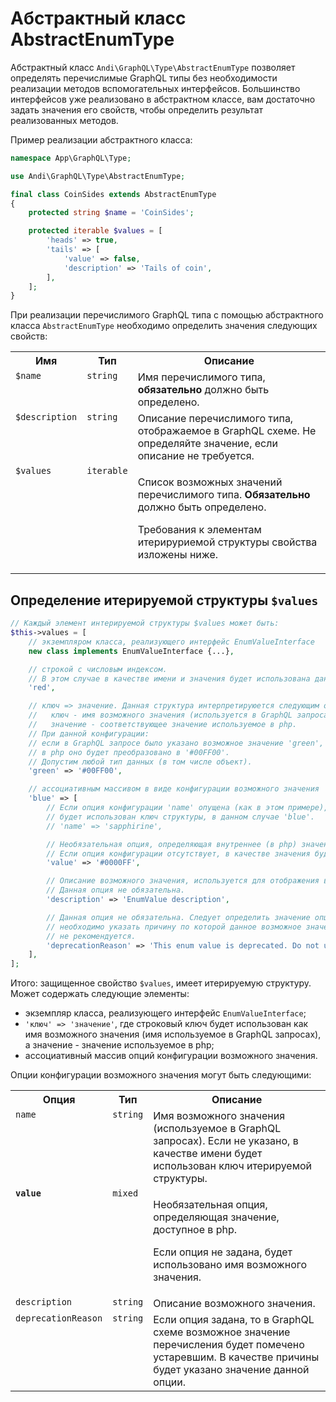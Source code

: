 # Абстрактный класс AbstractEnumType

Абстрактный класс `Andi\GraphQL\Type\AbstractEnumType` позволяет определять перечислимые GraphQL типы
без необходимости реализации методов вспомогательных интерфейсов. Большинство интерфейсов уже
реализовано в абстрактном классе, вам достаточно задать значения его свойств, чтобы определить
результат реализованных методов.

Пример реализации абстрактного класса:

```php
namespace App\GraphQL\Type;

use Andi\GraphQL\Type\AbstractEnumType;

final class CoinSides extends AbstractEnumType
{
    protected string $name = 'CoinSides';

    protected iterable $values = [
        'heads' => true,
        'tails' => [
            'value' => false,
            'description' => 'Tails of coin',
        ],
    ];
}
```

При реализации перечислимого GraphQL типа с помощью абстрактного класса `AbstractEnumType` необходимо
определить значения следующих свойств:

<table>
    <tr>
        <th>Имя</th>
        <th>Тип</th>
        <th>Описание</th>
    </tr>
    <tr>
        <td valign="top"><code>$name</code></td>
        <td valign="top"><code>string</code></td>
        <td valign="top">Имя перечислимого типа, <b>обязательно</b> должно быть определено.</td>
    </tr>
    <tr>
        <td valign="top"><code>$description</code></td>
        <td valign="top"><code>string</code></td>
        <td valign="top">
            Описание перечислимого типа, отображаемое в GraphQL схеме.
            Не определяйте значение, если описание не требуется.
        </td>
    </tr>
    <tr>
        <td valign="top"><code>$values</code></td>
        <td valign="top"><code>iterable</code></td>
        <td valign="top">
            <p>Список возможных значений перечислимого типа. <b>Обязательно</b> должно быть определено.</p>
            <p>Требования к элементам итерируриемой структуры свойства изложены ниже.</p>
        </td>
    </tr>
</table>

## Определение итерируемой структуры `$values`

```php
// Каждый элемент интерируемой структуры $values может быть:
$this->values = [
    // экземпляром класса, реализующего интерфейс EnumValueInterface
    new class implements EnumValueInterface {...},

    // строкой с числовым индексом.
    // В этом случае в качестве имени и значения будет использована данная строка.
    'red',

    // ключ => значение. Данная структура интерпретируюется следующим образом:
    //   ключ - имя возможного значения (используется в GraphQL запросах);
    //   значение - соответствующее значение используемое в php.
    // При данной конфигурации:
    // если в GraphQL запросе было указано возможное значение 'green',
    // в php оно будет преобразовано в '#00FF00'.
    // Допустим любой тип данных (в том числе объект).
    'green' => '#00FF00',

    // ассоциативным массивом в виде конфигурации возможного значения
    'blue' => [
        // Если опция конфигурации 'name' опущена (как в этом примере), в качестве имени возможного значения
        // будет использован ключ структуры, в данном случае 'blue'.
        // 'name' => 'sapphirine',

        // Необязательная опция, определяющая внутреннее (в php) значение. Допустим любой тип данных.
        // Если опция конфигурации отсутствует, в качестве значения будет использовано имя возможного значения.
        'value' => '#0000FF',

        // Описание возможного значения, используется для отображения в GraphQL схеме.
        // Данная опция не обязательна.
        'description' => 'EnumValue description',

        // Данная опция не обязательна. Следует определить значение опции, если в GraphQL схеме
        // необходимо указать причину по которой данное возможное значение перечисления использовать
        // не рекомендуется.
        'deprecationReason' => 'This enum value is deprecated. Do not use it.',
    ],
];
```

Итого: защищенное свойство `$values`, имеет итерируемую структуру. Может содержать следующие элементы:
- экземпляр класса, реализующего интерфейс `EnumValueInterface`;
- `'ключ' => 'значение'`, где строковый ключ будет использован как имя возможного значения
  (имя используемое в GraphQL запросах), а значение - значение используемое в php;
- ассоциативный массив опций конфигурации возможного значения.

Опции конфигурации возможного значения могут быть следующими:

<table>
    <tr>
        <th>Опция</th>
        <th>Тип</th>
        <th>Описание</th>
    </tr>
    <tr>
        <td valign="top"><code>name</code></td>
        <td valign="top"><code>string</code></td>
        <td valign="top">
            Имя возможного значения (используемое в GraphQL запросах).
            Если не указано, в качестве имени будет использован ключ итерируемой структуры.
        </td>
    </tr>
    <tr>
        <td valign="top"><b><code>value</code></b></td>
        <td valign="top"><code>mixed</code></td>
        <td valign="top">
            <p>Необязательная опция, определяющая значение, доступное в php.</p>
            <p>Если опция не задана, будет использовано имя возможного значения.</p>
        </td>
    </tr>
    <tr>
        <td valign="top"><code>description</code></td>
        <td valign="top"><code>string</code></td>
        <td valign="top">Описание возможного значения.</td>
    </tr>
    <tr>
        <td valign="top"><code>deprecationReason</code></td>
        <td valign="top"><code>string</code></td>
        <td valign="top">
            Если опция задана, то в GraphQL схеме возможное значение перечисления будет помечено устаревшим.
            В качестве причины будет указано значение данной опции.
        </td>
    </tr>
</table>
